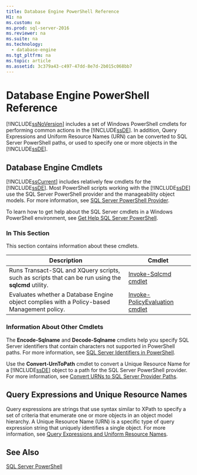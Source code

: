 ```yaml
---
title: Database Engine PowerShell Reference
H1: na
ms.custom: na
ms.prod: sql-server-2016
ms.reviewer: na
ms.suite: na
ms.technology: 
  - database-engine
ms.tgt_pltfrm: na
ms.topic: article
ms.assetid: 3c379a43-c497-47dd-8e7d-2b015c068bb7
---
```

# Database Engine PowerShell Reference
  [!INCLUDE[ssNoVersion](../../Token/Other/ssNoVersion_md.md)] includes a set of Windows PowerShell cmdlets for performing common actions in the [!INCLUDE[ssDE](../../Token/Other/ssDE_md.md)]. In addition, Query Expressions and Uniform Resource Names \(URN\) can be converted to SQL Server PowerShell paths, or used to specify one or more objects in the [!INCLUDE[ssDE](../../Token/Other/ssDE_md.md)].  
  
## Database Engine Cmdlets  
 [!INCLUDE[ssCurrent](../../Token/Other/ssCurrent_md.md)] includes relatively few cmdlets for the [!INCLUDE[ssDE](../../Token/Other/ssDE_md.md)]. Most PowerShell scripts working with the [!INCLUDE[ssDE](../../Token/Other/ssDE_md.md)] use the SQL Server PowerShell provider and the manageability object models. For more information, see [SQL Server PowerShell Provider](../../Topics/TopicNameNotContainA/SQL-Server-PowerShell-Provider.md).  
  
 To learn how to get help about the SQL Server cmdlets in a Windows PowerShell environment, see [Get Help SQL Server PowerShell](../../Topics/TopicNameNotContainA/Get-Help-SQL-Server-PowerShell.md).  
  
### In This Section  
 This section contains information about these cmdlets.  
  
|Description|Cmdlet|  
|-----------------|------------|  
|Runs Transact\-SQL and XQuery scripts, such as scripts that can be run using the **sqlcmd** utility.|[Invoke-Sqlcmd cmdlet](../../Topics/TopicNameNotContainA/Invoke-Sqlcmd-cmdlet.md)|  
|Evaluates whether a Database Engine object complies with a Policy\-based Management policy.|[Invoke-PolicyEvaluation cmdlet](../../Topics/TopicNameNotContainA/Invoke-PolicyEvaluation-cmdlet.md)|  
  
### Information About Other Cmdlets  
 The **Encode\-Sqlname** and **Decode\-Sqlname** cmdlets help you specify SQL Server identifiers that contain characters not supported in PowerShell paths. For more information, see [SQL Server Identifiers in PowerShell](../../Topics/TopicNameNotContainA/SQL-Server-Identifiers-in-PowerShell.md).  
  
 Use the **Convert\-UrnToPath** cmdlet to convert a Unique Resource Name for a [!INCLUDE[ssDE](../../Token/Other/ssDE_md.md)] object to a path for the SQL Server PowerShell provider. For more information, see [Convert URNs to SQL Server Provider Paths](../../Topics/TopicNameNotContainA/Convert-URNs-to-SQL-Server-Provider-Paths.md).  
  
## Query Expressions and Unique Resource Names  
 Query expressions are strings that use syntax similar to XPath to specify a set of criteria that enumerate one or more objects in an object model hierarchy. A Unique Resource Name \(URN\) is a specific type of query expression string that uniquely identifies a single object. For more information, see [Query Expressions and Uniform Resource Names](../../Topics/TopicNameNotContainA/Query-Expressions-and-Uniform-Resource-Names.md).  
  
## See Also  
 [SQL Server PowerShell](../../Topics/TopicNameNotContainA/SQL-Server-PowerShell.md)  
  
  